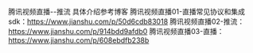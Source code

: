 腾讯视频直播--推流
具体介绍参考博客
腾讯视频直播01-直播常见协议和集成sdk：https://www.jianshu.com/p/50d6cdb83018
腾讯视频直播02-推流：https://www.jianshu.com/p/914bdd9afdb0
腾讯视频直播03-直播：https://www.jianshu.com/p/608ebdfb238b
